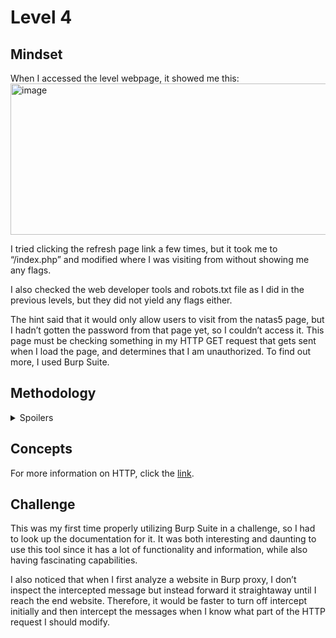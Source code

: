 # Level 4

## Mindset
When I accessed the level webpage, it showed me this: 
<img width="940" height="242" alt="image" src="https://github.com/user-attachments/assets/58b1d29e-a3e2-4828-9442-6d37fc166ae9" />

I tried clicking the refresh page link a few times, but it took me to “/index.php” and modified where I was visiting from without showing me any flags. 

I also checked the web developer tools and robots.txt file as I did in the previous levels, but they did not yield any flags either.  

The hint said that it would only allow users to visit from the natas5 page, but I hadn’t gotten the password from that page yet, so I couldn’t access it. This page must be checking something in my HTTP GET request that gets sent when I load the page, and determines that I am unauthorized. To find out more, I used Burp Suite. 

## Methodology
<details>
<summary>Spoilers</summary>

Burp Suite was already used in Level 2 to intercept HTTP requests. This time I tried the same thing and got: 

<img width="2713" height="857" alt="image" src="https://github.com/user-attachments/assets/c8329c88-3c61-460b-beb6-99da9fa0b9e9" />

I didn’t see any flags in the intercepted message, but there is another functionality of Burp Proxy beyond intercepting messages. After intercepting the HTTP request, you can modify it. 

You do this by intercepting a request, changing the data of the request via the Inspector tab, and then forwarding the request to the server. For more information, click the [link]().

This challenge hinted that authorized users only come from the natas5 site, so I just need to modify the request data that tells the server where the request is coming from. 
When I refreshed the page again, I intercepted a request, and before forwarding it, I got this:  

<img width="3018" height="615" alt="image" src="https://github.com/user-attachments/assets/91d7a703-5742-4d18-9b48-35303b2438e9" />

Beneath the Inspector tab, it shows all the request data I can modify. I had a look at this and found: 

<img width="500" height="500" alt="image" src="https://github.com/user-attachments/assets/1b675afb-2598-4983-9c9d-e16417d57469" />

There were two fields that gave the address my request was sent from, Host and Referer. The Host is the domain name of the web server being requested and is required in order to respond with content.

Referer (accidentally misspelt when HTTP/1.0 was written) tells the web server where the user is coming from. Based on the hint, we want the web server to think we are coming from the natas5 webpage. So I modified the value to http://natas5.natas.labs.overthewire.org/ (as specified in the hint) and forwarded the request. This gave me the flag: 

<img width="940" height="244" alt="image" src="https://github.com/user-attachments/assets/f5f84fb0-a261-4f8c-b047-768b13a1bb01" />

</details>

## Concepts

For more information on HTTP, click the [link](https://github.com/BonoBono747/Comp6841-Project/blob/main/Natas/Level-2.md#http).

## Challenge 
This was my first time properly utilizing Burp Suite in a challenge, so I had to look up the documentation for it. It was both interesting and daunting to use this tool since it has a lot of functionality and information, while also having fascinating capabilities. 

I also noticed that when I first analyze a website in Burp proxy, I don’t inspect the intercepted message but instead forward it straightaway until I reach the end website. Therefore, it would be faster to turn off intercept initially and then intercept the messages when I know what part of the HTTP request I should modify. 
